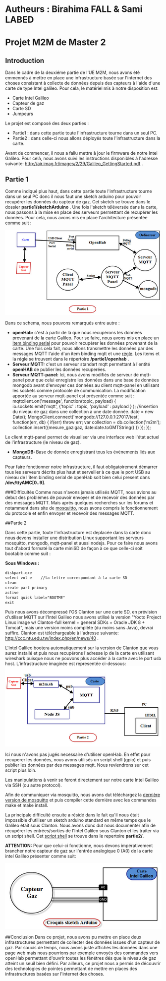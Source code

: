 Autheurs : Birahima FALL & Sami LABED
==============

# Projet M2M de Master 2 #

## Introduction ##
Dans le cadre de la deuxiéme partie de l'UE M2M, nous avons été emmennés à mettre en place une infrastructure basée sur l'internet des choses consistant à collecte de données depuis des capteurs à l'aide d'une carte de type Intel galileo. Pour cela, le matériel mis à notre disposition est:
* Carte Intel Galileo
* Capteur de gaz
* Carte SD 
* Jumpeurs

Le projet est composé des deux parties :
* Partie1 : dans cette partie toute l'infrastructure tourne dans un seul PC.
* Partie2 : dans celle-ci nous allons déployés toute l'infrastructure dans la carte.

Avant de commencer, il nous a fallu mettre à jour le firmware de notre Intel Galileo. Pour celà, nous avons suivi les instructions disponibles à l'adresse suivante: http://air.imag.fr/images/2/29/Galileo_GettingStarted.pdf .

## Partie 1 

Comme indiqué plus haut, dans cette partie toute l'infrastructure tourne dans un seul PC donc il nous faut une sketch arduino pour pouvoir recupérer les données du capteur de gaz. Cet sketch se trouve dans le dossier **partie1/sketchArduino** .
Une fois l'sketch téléversée dans la carte, nous passons à la mise en place des serveurs permettant de recupérer les données. Pour cela, nous avons mis en place l'architecture présentée comme suit : 

![alt tag](https://github.com/DIAZAU/M2M_FALL-LABED/blob/master/Partie1.jpg?raw=true)


Dans ce schema, nous pouvons remarqués entre autre : 
* **openHab:** c'est à partir de là que nous recupérons les données provenant de la carte Galileo. Pour se faire, nous avons mis en place un [item binding serial](https://github.com/DIAZAU/M2M_FALL-LABED/blob/master/partie1/openhab/m2m.items) pour pouvoir recupérer les données provenant de la carte. Une fois cela fait, nous allons transmettre les données par des messages MQTT l'aide d'un item binding mqtt et une [régle](https://github.com/DIAZAU/M2M_FALL-LABED/blob/master/partie1/openhab/m2m.rules).
Les items et la régle se trouvent dans le répertoire **/partie1/openhab** .
* **Serveur MQTT:** c'est un serveur standart mqtt permettant à l'entité **openHAB** de publier les données recuperées. 
* **Serveur MQTT-panel:** Ici, nous avons modifiés de serveur de mqtt-panel pour que celui enregistre les données dans une base de données mongodb avant d'envoyer ces données au client mqtt-panel en utilisant les sockets comme protocole de communication. La modification apportée au serveur mqtt-panel est présentée comme suit : 		
		mqttclient.on('message', function(topic, payload) {
		    io.sockets.emit('mqtt',
			{'topic'  : topic,
			 'payload' : payload
			}
		    );
		    //insertion du niveau de gaz dans une collection à une date donnée.
		    date = new Date();
		    MongoClient.connect('mongodb://127.0.0.1:27017/test', function(err, db) {
		    	if(err) throw err;
			var collection = db.collection('m2m');
			collection.insert({mesure_gaz:gaz, date:date.toGMTString() })
		    });
		});

Le client mqtt-panel permet de visualiser via une interface web l'état actuel de l'infrastructure (le niveau de gaz). 
* **MongoDB:** Base de donnée enregistrant tous les évènements liés aux capteurs.

Pour faire fonctionner notre infrastructure, il faut obligatoirement démarrer tous les serveurs décrits plus haut et serveiller à ce que le port USB au niveau de l'item binding serial de openHab soit bien celui present dans **/dev/ttyAMC[0..9]**. 

###Difficultés
Comme nous n'avons jamais utilisés MQTT, nous avions au debut des problémes de pouvoir envoyer et de recevoir des données par des messages MQTT. Mais aprés quelques recherches sur les forums et notamment dans site de [mosquitto](http://mosquitto.org/), nous avons compris le fonctionnement du protocole et enfin envoyer et recevoir des messages MQTT. 


##Partie 2

Dans cette partie, toute l'infrastructure est deplacée dans la carte donc nous devons installer une distribution Linux supportant les serveurs mosquitto, mongodb,  mqtt-panel et aussi nodejs. Pour ce faire nous avons tout d'abord formaté la carte miniSD de façon à ce que celle-ci soit bootable comme suit :

**Sous Windows :**

	diskpart.exe
	select vol e	//la lettre correspondant à la carte SD
	clean
	create part primary
	active
	format quick label="BOOTME"
	exit

Puis nous avons décompressé l'OS Clanton sur une carte SD, en prévision d'utiliser MQTT sur l'Intel Galileo nous avons utilisé la version "Yocto Project Linux image w/ Clanton-full kernel + general SDKs + Oracle JDK 8 + Tomcat", mais une version moins complète (du moins sans Java), devrai suffire. Clanton est téléchargeable à l'adresse suivante: http://ccc.ntu.edu.tw/index.php/en/news/40 .

L'Intel Galileo bootera automatiquement sur la version de Clanton que vous aurez installé et puis nous recupérons l'adresse ip de la carte en utilisant wireshark puisque nous ne pouvons plus accéder à la carte avec le port usb host. 
L'infrastructure imaginée est representée ci-dessous:
![alt tag](https://github.com/DIAZAU/M2M_FALL-LABED/blob/master/Partie2.jpg?raw=true)

Ici nous n'avons pas jugés necessaire d'utiliser openHab. En effet pour recuperer les données, nous avons utilisés un script shell (gpio) et puis publier les données par des messages mqtt. Nous reviendrons sur cet script plus loin.

Les manipulations à venir se feront directement sur notre carte Intel Galileo via SSH (ou autre protocol).

Afin de communiquer via mosquitto, nous avons dut téléchargez la [dernière version de mosquitto](http://mosquitto.org/download/) et puis compiler cette derniére avec les commandes make et make install. 


La principale difficulté ensuite a résidé dans le fait qu'il nous était impossible d'utiliser un sketch arduino standard en même temps que le Galileo était sous Clanton. Nous avons donc dut nous documenter afin de récupérer les entrées/sorties de l'Intel Galileo sous Clanton et les traiter via un script shell. 
Cet [script shell](https://github.com/DIAZAU/M2M_FALL-LABED/tree/master/partie2/m2m.sh) se trouve dans le repertoire **partie2/**.

**ATTENTION:** Pour que celui-ci fonctionne, nous devons impérativement brancher notre capteur de gaz sur l'entrée analogique 0 (A0) de la carte intel Galileo présenter comme suit:

![alt tag](https://github.com/DIAZAU/M2M_FALL-LABED/blob/master/CroquisSketchArduino.jpg?raw=true)

##Conclusion
Dans ce projet, nous avons pu mettre en place deux infrastructures permettant de collecter des données issues d'un capteur de gaz. Par soucis de temps, nous avons juste affichés les données dans une page web mais nous pourrions par exemple envoyés des commandes vers openHab permettant d'ouvrir  toutes les fénétres dés que le niveau de gaz atteint un seuil bien défini.
Par ailleurs, ce projet nous a permis de découvrir des technologies de pointes permettant de mettre en places des infrastructures basées sur l'internet des choses.

